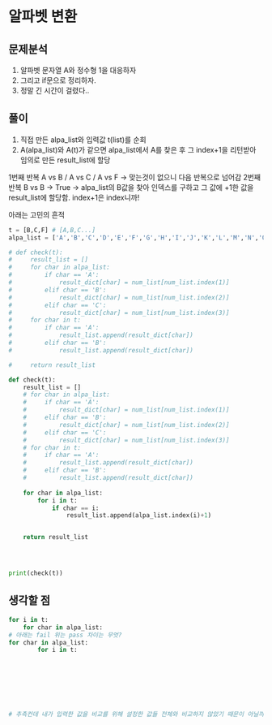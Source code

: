 # 알파벳 변환

## 문제분석
1. 알파벳 문자열 A와 정수형 1을 대응하자
2. 그리고 if문으로 정리하자.
3. 정말 긴 시간이 걸렸다..

## 풀이
1. 직접 만든 alpa_list와 입력값 t(list)를 순회
2. A(alpa_list)와 A(t)가 같으면 alpa_list에서 A를 찾은 후 그 index+1을 리턴받아 임의로 만든 result_list에 할당

1번째 반복
A vs B / A vs C / A vs F -> 맞는것이 없으니 다음 반복으로 넘어감
2번째 반복
B vs B -> True -> alpa_list의 B값을 찾아 인덱스를 구하고 그 값에 +1한 값을 result_list에 할당함. index+1은 index니까!

아래는 고민의 흔적
```py
t = [B,C,F] # [A,B,C...] 
alpa_list = ['A','B','C','D','E','F','G','H','I','J','K','L','M','N','O','P','Q','R','S','T','U','V','W','X','Y','Z']

# def check(t):
#     result_list = []
#     for char in alpa_list:
#         if char == 'A':
#             result_dict[char] = num_list[num_list.index(1)]
#         elif char == 'B':
#             result_dict[char] = num_list[num_list.index(2)]
#         elif char == 'C':
#             result_dict[char] = num_list[num_list.index(3)]
#     for char in t:
#         if char == 'A':
#             result_list.append(result_dict[char])
#         elif char == 'B':
#             result_list.append(result_dict[char])

#     return result_list

def check(t):
    result_list = []
    # for char in alpa_list:
    #     if char == 'A':
    #         result_dict[char] = num_list[num_list.index(1)]
    #     elif char == 'B':
    #         result_dict[char] = num_list[num_list.index(2)]
    #     elif char == 'C':
    #         result_dict[char] = num_list[num_list.index(3)]
    # for char in t:
    #     if char == 'A':
    #         result_list.append(result_dict[char])
    #     elif char == 'B':
    #         result_list.append(result_dict[char])
    
    for char in alpa_list:
        for i in t:
            if char == i:
                result_list.append(alpa_list.index(i)+1)


    return result_list




print(check(t))
```

## 생각할 점
```py
for i in t:
    for char in alpa_list:
# 아래는 fail 위는 pass 차이는 무엇?
for char in alpa_list:
        for i in t:








# 추측컨데 내가 입력한 값을 비교를 위해 설정한 값들 전체와 비교하지 않았기 때문이 아닐까 싶다. 그런데 vscode 내에서 출력값은 동일함. swea에서만 출력값이 달라진다. 이 부분은 왜 그런걸까? 
```